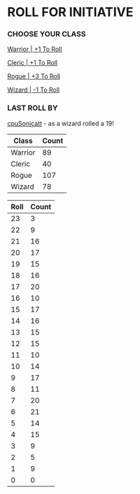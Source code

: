 # ROLL FOR INITIATIVE
### CHOOSE YOUR CLASS

[Warrior | +1 To Roll](https://github.com/benjaminsampica/benjaminsampica/issues/new?title=roll%7Cwarrior&body=Just+click+%27Submit+new+issue%27.)

[Cleric | +1 To Roll](https://github.com/benjaminsampica/benjaminsampica/issues/new?title=roll%7Ccleric&body=Just+click+%27Submit+new+issue%27.)

[Rogue | +3 To Roll](https://github.com/benjaminsampica/benjaminsampica/issues/new?title=roll%7Crogue&body=Just+click+%27Submit+new+issue%27.)

[Wizard | -1 To Roll](https://github.com/benjaminsampica/benjaminsampica/issues/new?title=roll%7Cwizard&body=Just+click+%27Submit+new+issue%27.)
### LAST ROLL BY
[cpuSonicatt](https://www.github.com/cpuSonicatt) - as a wizard rolled a 19!

|Class|Count|
|-|-|
|Warrior|89|
|Cleric|40|
|Rogue|107|
|Wizard|78|

|Roll|Count|
|-|-|
|23|3
|22|9
|21|16
|20|17
|19|15
|18|16
|17|20
|16|10
|15|17
|14|16
|13|15
|12|15
|11|10
|10|14
|9|17
|8|11
|7|20
|6|21
|5|14
|4|15
|3|9
|2|5
|1|9
|0|0
